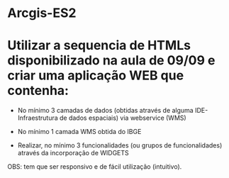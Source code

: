 # Arcgis-ES2

# Utilizar a sequencia de HTMLs disponibilizado na aula de 09/09 e criar uma aplicação WEB que contenha:

- No mínimo 3 camadas de dados (obtidas através de alguma IDE- Infraestrutura de dados espaciais) via webservice (WMS)

- No mínimo 1 camada WMS obtida do IBGE 

- Realizar, no mínimo 3 funcionalidades (ou grupos de funcionalidades) através da incorporação de WIDGETS

OBS: tem que ser responsivo e de fácil utilização (intuitivo).

